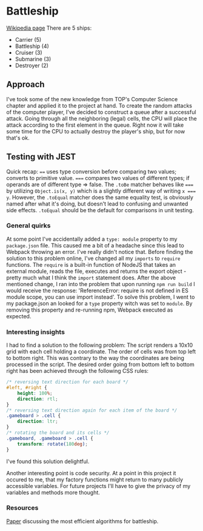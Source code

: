 # Battleship
[Wikipedia page](https://en.wikipedia.org/wiki/Battleship_(game))
There are 5 ships:
- Carrier (5)
- Battleship (4)
- Cruiser (3)
- Submarine (3)
- Destroyer (2)

## Approach
I've took some of the new knowledge from TOP's Computer Science chapter and applied it to the project at hand. 
To create the random attacks of the computer player, I've decided to construct a queue after a successful attack.
Going through all the neighboring (legal) cells, the CPU will place the attack according to the first element in the
queue. Right now it will take some time for the CPU to actually destroy the player's ship, but for now that's ok.


## Testing with JEST
Quick recap: `==` uses type conversion before comparing two values; converts to primitive value.
`===` compares two values of different types; if operands are of different type => false.
The `.toBe` matcher behaves like `===` by utilizing `Object.is(x, y)` which is a slightly different way 
of writing `x === y`.
However, the `.toEqual` matcher does the same equality test, is obviously named after what it's doing,
 but doesn't lead to confusing and unwanted side effects.
`.toEqual` should be the default for comparisons in unit testing.

### General quirks
At some point I've accidentally added a `type: module` property to my `package.json` file.
This caused me a bit of a headache since this lead to Webpack throwing an error. I've really
didn't notice that. 
Before finding the solution to this problem online, I've changed all my `imports` to
`require` functions. The `require` is a built-in function of NodeJS that takes an external module,
reads the file, executes and returns the export object - pretty much what I think the `import` 
statement does. 
After the above mentioned change, I ran into the problem that upon running `npm run build` I would
receive the response: 'ReferenceError: require is not defined in ES module scope, you can use import instead'. 
To solve this problem, I went to my package.json an looked for a `type` property witch was 
set to `module`. By removing this property and re-running npm, Webpack executed as expected.

### Interesting insights
I had to find a solution to the following problem:
The script renders a 10x10 grid with each cell holding a coordinate. The order of cells was from top left to
bottom right. This was contrary to the way the coordinates are being processed in the script. The desired order
going from bottom left to bottom right has been achieved through the following CSS rules:
```CSS
/* reversing text direction for each board */
#left, #right { 
    height: 100%;
    direction: rtl;
}
/* reversing text direction again for each item of the board */
.gameboard > .cell {
    direction: ltr;
}
/* rotating the board and its cells */
.gameboard, .gameboard > .cell {
    transform: rotate(180deg);
}
```
I've found this solution delightful.

Another interesting point is code security. At a point in this project it occured to me,
that my factory functions might return to many publicly accessible variables. 
For future projects I'll have to give the privacy of my variables and methods more thought.
### Resources 
[Paper](https://pageperso.lis-lab.fr/guilherme.fonseca/battleship_conf.pdf) discussing the most efficient algorithms for 
battleship.
